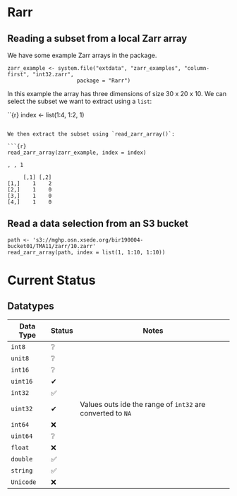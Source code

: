 # Rarr

## Reading a subset from a local Zarr array

We have some example Zarr arrays in the package.   

```{r}
zarr_example <- system.file("extdata", "zarr_examples", "column-first", "int32.zarr",
                      package = "Rarr")
```

In this example the array has three dimensions of size 30 x 20 x 10.  We can select the subset we want to extract using a `list`:

``{r}
index <- list(1:4, 1:2, 1)
```

We then extract the subset using `read_zarr_array()`:

```{r}
read_zarr_array(zarr_example, index = index)
```

```
, , 1

     [,1] [,2]
[1,]    1    2
[2,]    1    0
[3,]    1    0
[4,]    1    0
```


## Read a data selection from an S3 bucket

```{r}
path <- 's3://mghp.osn.xsede.org/bir190004-bucket01/TMA11/zarr/10.zarr'
read_zarr_array(path, index = list(1, 1:10, 1:10))
```


# Current Status

## Datatypes

| Data Type | Status | Notes |
|-----------|--------|-------|
|`int8`|&#x2754;||
|`unit8`|❔||
|`int16`|❔||
|`uint16`|&#x2714;||
|`int32`|✅||
|`uint32`|&#x2714;|Values outs ide the range of `int32` are converted to `NA`| 
|`int64`|❌||
|`uint64`|❔||
|`float`|❌||
|`double`|✅||
|`string`|✅||
|`Unicode`|❌||
